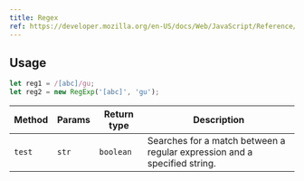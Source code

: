 ```yaml
---
title: Regex
ref: https://developer.mozilla.org/en-US/docs/Web/JavaScript/Reference/Global_Objects/RegExp/test
---
```


## Usage

```javascript
let reg1 = /[abc]/gu;
let reg2 = new RegExp('[abc]', 'gu');
```

| Method | Params | Return type | Description |
| --- | --- | --- | --- |
| `test` | `str` | `boolean` | Searches for a match between a regular expression and a specified string. |
